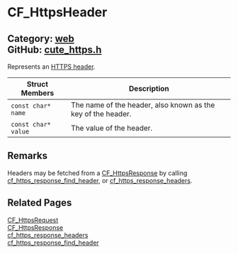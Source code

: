 [](../header.md ':include')

# CF_HttpsHeader

Category: [web](/api_reference?id=web)  
GitHub: [cute_https.h](https://github.com/RandyGaul/cute_framework/blob/master/include/cute_https.h)  
---

Represents an [HTTPS header](https://developer.mozilla.org/en-US/docs/Web/HTTP/Headers).

Struct Members | Description
--- | ---
`const char* name` | The name of the header, also known as the key of the header.
`const char* value` | The value of the header.

## Remarks

Headers may be fetched from a [CF_HttpsResponse](/web/cf_httpsresponse.md) by calling [cf_https_response_find_header](/web/cf_https_response_find_header.md), or [cf_https_response_headers](/web/cf_https_response_headers.md).

## Related Pages

[CF_HttpsRequest](/web/cf_httpsrequest.md)  
[CF_HttpsResponse](/web/cf_httpsresponse.md)  
[cf_https_response_headers](/web/cf_https_response_headers.md)  
[cf_https_response_find_header](/web/cf_https_response_find_header.md)  
